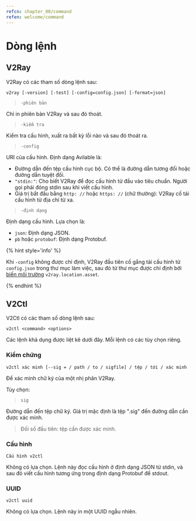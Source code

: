```yaml
---
refcn: chapter_00/command
refen: welcome/command
---
```

# Dòng lệnh

## V2Ray

V2Ray có các tham số dòng lệnh sau:

```shell
v2ray [-version] [-test] [-config=config.json] [-format=json]
```

> `-phiên bản`

Chỉ in phiên bản V2Ray và sau đó thoát.

> `-kiểm tra`

Kiểm tra cấu hình, xuất ra bất kỳ lỗi nào và sau đó thoát ra.

> `-config`

URI của cấu hình. Định dạng Avilable là:

* Đường dẫn đến tệp cấu hình cục bộ. Có thể là đường dẫn tương đối hoặc đường dẫn tuyệt đối.
* `"stdin:"`: Cho biết V2Ray để đọc cấu hình từ đầu vào tiêu chuẩn. Người gọi phải đóng stdin sau khi viết cấu hình.
* Giá trị bắt đầu bằng `http: //` hoặc `https: //` (chữ thường): V2Ray cố tải cấu hình từ địa chỉ từ xa.

> `-định dạng`

Định dạng cấu hình. Lựa chọn là:

* `json`: Định dạng JSON.
* `pb` hoặc `protobuf`: Định dạng Protobuf.

{% hint style='info' %}

Khi `-config` không được chỉ định, V2Ray đầu tiên cố gắng tải cấu hình từ `config.json` trong thư mục làm việc, sau đó từ thư mục được chỉ định bởi [biến môi trường](../configuration/env.md) `v2ray.location.asset`.

{% endhint %}

## V2Ctl

V2Ctl có các tham số dòng lệnh sau:

```shell
v2ctl <command> <options>
```

Các lệnh khả dụng được liệt kê dưới đây. Mỗi lệnh có các tùy chọn riêng.

### Kiểm chứng

`v2ctl xác minh [--sig = / path / to / sigfile] / tệp / tới / xác minh`

Để xác minh chữ ký của một nhị phân V2Ray.

Tùy chọn:

> `sig`

Đường dẫn đến tệp chữ ký. Giá trị mặc định là tệp ".sig" đến đường dẫn cần được xác minh.

> Đối số đầu tiên: tệp cần được xác minh.

### Cấu hình

`Cấu hình v2ctl`

Không có lựa chọn. Lệnh này đọc cấu hình ở định dạng JSON từ stdin, và sau đó viết cấu hình tương ứng trong định dạng Protobuf để stdout.

### UUID

`v2ctl uuid`

Không có lựa chọn. Lệnh này in một UUID ngẫu nhiên.